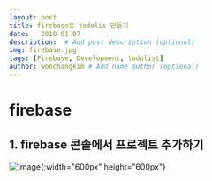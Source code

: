 ```yaml
---
layout: post
title: firebase로 todolis 만들기 
date:   2018-01-07
description:  # Add post description (optional)
img: firebase.jpg
tags: [Firebase, Development, todolist]
author: wonchangkim # Add name author (optional)
---
```

# firebase

## 1. firebase 콘솔에서 프로젝트 추가하기
![Image]({{site.baseurl}}/assets/img/firebase-step-01.jpg){:width="600px" height="600px"}
